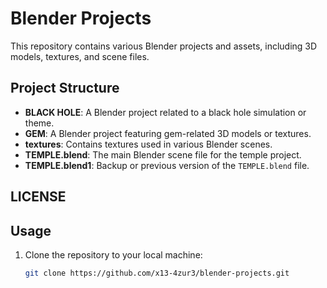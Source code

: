 # Blender Projects

This repository contains various Blender projects and assets, including 3D models, textures, and scene files.

## Project Structure

- **BLACK HOLE**: A Blender project related to a black hole simulation or theme.
- **GEM**: A Blender project featuring gem-related 3D models or textures.
- **textures**: Contains textures used in various Blender scenes.
- **TEMPLE.blend**: The main Blender scene file for the temple project.
- **TEMPLE.blend1**: Backup or previous version of the `TEMPLE.blend` file.

## LICENSE


## Usage

1. Clone the repository to your local machine:

   ```bash
   git clone https://github.com/x13-4zur3/blender-projects.git
